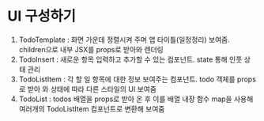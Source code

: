 # UI 구성하기

1. TodoTemplate : 화면 가운데 정렬시켜 주며 앱 타이틀(일정정리) 보여줌. children으로 내부 JSX를 props로 받아와 렌더링
2. TodoInsert : 새로운 항목 입력하고 추가할 수 있는 컴포넌트. state 통해 인풋 상태 관리
3. TodoListItem : 각 할 일 항목에 대한 정보 보여주는 컴포넌트. todo 객체를 props로 받아 와 상태에 따라 다른 스타일의 UI 보여줌
4. TodoList : todos 배열을 props로 받아 온 후 이를 배열 내장 함수 map을 사용해 여러개의 TodoListItem 컴포넌트로 변환해 보여줌
